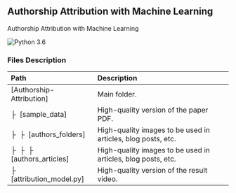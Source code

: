 ## Authorship Attribution with Machine Learning
Authorship Attribution with Machine Learning

![Python 3.6](https://img.shields.io/badge/python-3.6-green.svg?style=plastic)


### Files Description
| Path | Description
| :--- | :----------
| [Authorship-Attribution] | Main folder.
| &boxvr;&nbsp; [sample_data] | High-quality version of the paper PDF.
| &boxvr;&nbsp; &boxvr;&nbsp; [authors_folders]| High-quality images to be used in articles, blog posts, etc.
| &boxvr;&nbsp; &boxvr;&nbsp; &boxvr;&nbsp; [authors_articles]| High-quality images to be used in articles, blog posts, etc.
| &boxvr;&nbsp; [attribution_model.py] | High-quality version of the result video.
